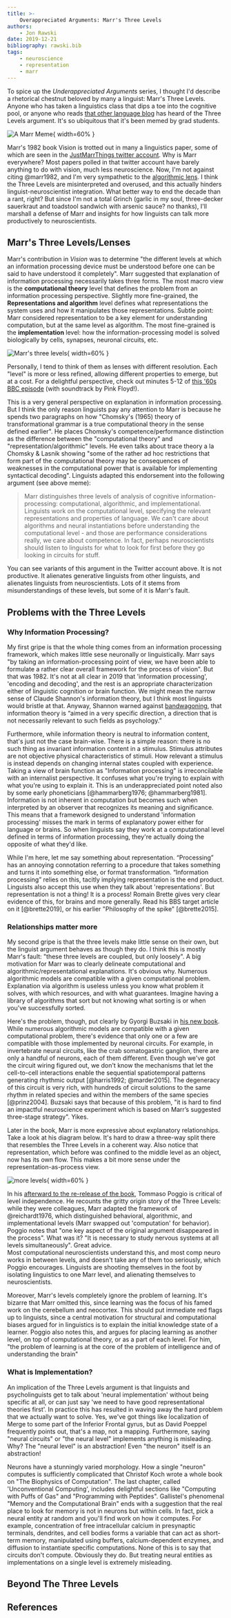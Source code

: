 ```yaml
---
title: >-
    Overappreciated Arguments: Marr's Three Levels
authors:
    - Jon Rawski
date: 2019-12-21
bibliography: rawski.bib
tags:
    - neuroscience
    - representation
    - marr
---
```


<!-- START_SUMMARY_BLOCK -->
To spice up the  *Underappreciated Arguments* series, I thought I'd describe a rhetorical chestnut beloved by many a linguist: Marr's Three Levels.
Anyone who has taken a linguistics class that dips a toe into the cognitive pool, or anyone who reads [that other language blog](http://facultyoflanguage.blogspot.com/) has heard of the Three Levels argument.
It's so ubiquitous that it's been memed by grad students.
<!-- END_SUMMARY_BLOCK -->


![A Marr Meme]({static}/img/Rawski/Marr/Onion.jpg){ width=60% }

Marr's 1982 book Vision is trotted out in many a linguistics paper, some of which are seen in the [JustMarrThings twitter account](https://twitter.com/justmarrthings).
Why is Marr everywhere? Most papers polled in that twitter account have barely anything to do with vision, much less neuroscience.
Now, I'm not against citing @marr1982, and I'm very sympathetic to the [algorithmic lens](https://egtheory.wordpress.com/2019/03/23/algorithmic-x/).
I think the Three Levels are misinterpreted and overused, and this actually hinders linguist-neuroscientist integration.
What better way to end the decade than a rant, right?
But since I'm not a total Grinch (garlic in my soul, three-decker sauerkraut and toadstool sandwich with arsenic sauce? no thanks), I'll marshall a defense of Marr and insights for how linguists can talk more productively to neuroscientists.  


## Marr's Three Levels/Lenses

Marr's contribution in *Vision* was to determine "the different levels at which an information processing device must be understood before one can be said to have understood it completely".
Marr suggested that explanation of information processing necessarily takes three forms.
The most macro view is the **computational theory** level that defines the problem from an information processing perspective.
Slightly more fine-grained, the **Representations and algorithm** level defines what representations the system uses and how it manipulates those representations.
Subtle point: Marr considered representation to be a key element for understanding computation, but at the same level as algorithm.
The most fine-grained is the **implementation** level: how the information-processing model is solved biologically by cells, synapses, neuronal circuits, etc.

![Marr's three levels]({static}/img/Rawski/Marr/3Lvls.jpg){ width=60% }

Personally, I tend to think of them as lenses with different resolution.
Each "level" is more or less refined, allowing different properties to emerge, but at a cost.
For a delightful perspective, check out minutes 5-12 of [this '60s BBC episode](https://www.dailymotion.com/video/x20ohne) (with soundtrack by Pink Floyd!).    

This is a very general perspective on explanation in information processing.
But I think the only reason linguists pay any attention to Marr is because he spends two paragraphs on how "Chomsky's (1965) theory of transformational grammar is a true computational theory in the sense defined earlier".
He places Chomsky's competence/performance distinction as the difference between the "computational theory" and "representation/algorithmic" levels.
He even talks about trace theory a la Chomsky \& Lasnik showing "some of the rather ad hoc restrictions that form part of the computational theory may be consequences of weaknesses in the computational power that is available for implementing syntactical decoding".
Linguists adapted this endorsement into the following argument (see above meme):

> Marr distinguishes three levels of analysis of cognitive information-processing: computational, algorithmic, and implementational.
>Linguists work on the computational level, specifying the relevant representations and properties of language.
>We can't care about algorithms and neural instantiations before understanding the computational level - and those are performance considerations really, we care about competence.
> In fact, perhaps neuroscientists should listen to linguists for what to look for first before they go looking in circuits for stuff.

You can see variants of this argument in the Twitter account above. It is not productive.
It alienates generative linguists from other linguists, and alienates linguists from neuroscientists.
Lots of it stems from misunderstandings of these levels, but some of it is Marr's fault.

## Problems with the Three Levels

### Why Information Processing?

My first gripe is that the whole thing comes from an information processing framework, which makes little sese neuronally or linguistically.
Marr says "by taking an information-processing point of view, we have been able to formulate a rather clear overall framework for the process of vision".
But that was 1982.
It's not at all clear in 2019 that 'information processing', 'encoding and decoding', and the rest is an appropriate characterization either of linguistic cognition or brain function.
We might mean the narrow sense of Claude Shannon's information theory, but I think most linguists would bristle at that.
Anyway, Shannon warned against [bandwagoning](https://ieeexplore.ieee.org/stamp/stamp.jsp?arnumber=1056774), that information theory is “aimed in a very specific direction, a direction that is not necessarily relevant to such fields as psychology.”

Furthermore, while information theory is neutral to information content, that's just not the case brain-wise.
There is a simple reason: there is no such thing as invariant information content in a stimulus.
Stimulus attributes are not objective physical characteristics of stimuli.
How relevant a stimulus is instead depends on changing internal states coupled with experience.
Taking a view of brain function as "Information processing" is irreconcilable with an internalist perspective.
It confuses what you're trying to explain with what you're using to explain it.
This is an underappreciated point noted also by some early phoneticians [@hammarberg1976; @hammarberg1981].  
Information is not inherent in computation but becomes such when interpreted by an observer that recognizes its meaning and significance.
This means that a framework designed to understand 'information processing' misses the mark in terms of explanatory power either for language or brains.
So when linguists say they work at a computational level defined in terms of information processing, they're actually doing the opposite of what they'd like.

While I'm here, let me say something about representation.
“Processing” has an annoying connotation referring to a procedure that takes something and turns it into something else, or format transformation.
“Information processing” relies on this, tacitly implying representation is the end product.
Linguists also accept this use when they talk about 'representations'.
But representation is not a thing! It is a process!
Romain Brette gives very clear evidence of this, for brains and more generally.
Read his BBS target article on it [@brette2019], or his earlier "Philosophy of the spike" [@brette2015].


### Relationships matter more

My second gripe is that the three levels make little sense on their own, but the linguist argument behaves as though they do.
I think this is mostly Marr's fault: "these three levels are coupled, but only loosely".
A big motivation for Marr was to clearly delineate computational and algorithmic/representational explanations.
It's obvious why.
Numerous algorithmic models are compatible with a given computational problem.
Explanation via algorithm is useless unless you know what problem it solves, with which resources, and with what guarantees.
Imagine having a library of algorithms that sort but not knowing what sorting is or when you've successfully sorted.

Here's the problem, though, put clearly by Gyorgi Buzsaki in [his new book](https://global.oup.com/academic/product/the-brain-from-inside-out-9780190905385?cc=us&lang=en&).
While numerous algorithmic models are compatible with a given computational problem, there's evidence that only one or a few are compatible with those implemented by neuronal circuits.
For example, in invertebrate neural circuits, like the crab somatogastric ganglion, there are only a handful of neurons, each of them different.
Even though we've got the circuit wiring figured out, we don't know the mechanisms that let the cell-to-cell interactions enable the sequential spatiotemporal patterns generating rhythmic output [@harris1992; @marder2015].
The degeneracy of this circuit is very rich, with hundreds of circuit solutions to the same rhythm in related species and within the members of the same species [@prinz2004].
Buzsaki says that because of this problem, "it is hard to find an impactful neuroscience experiment which is based on Marr’s suggested three-stage strategy".
Yikes.

Later in the book, Marr is more expressive about explanatory relationships.
Take a look at his diagram below.
It's hard to draw a three-way split there that resembles the Three Levels in a coherent way.
Also notice that representation, which before was confined to the middle level as an object, now has its own flow.
This makes a bit more sense under the representation-as-process view.

![more levels]({static}/img/Rawski/Marr/7Lvls.jpg){ width=60% }

In his [afterward to the re-release of the book](http://cbcl.mit.edu/publications/ps/marr-vision-afterword.pdf), Tommaso Poggio is critical of level independence.
He recounts the gritty origin story of the Three Levels: while they were colleagues, Marr adapted the framework of @reichardt1976, which distinguished behavioral, algorithmic, and implementational levels (Marr swapped out 'computation' for behavior).
Poggio notes that "one key aspect of the original argument disappeared in the process".
What was it?
"It is necessary to study nervous systems at all levels simultaneously".
Great advice.  
Most computational neuroscientists understand this, and most comp neuro works in between levels, and doesn't take any of them too seriously, which Poggio encourages.
Linguists are shooting themselves in the foot by isolating linguistics to one Marr level, and alienating themselves to neuroscientists.

Moreover, Marr's levels completely ignore the problem of learning.
It's bizarre that Marr omitted this, since learning was the focus of his famed work on the cerebellum and neocortex.
This should put immediate red flags up to linguists, since a central motivation for structural and computational biases argued for in linguistics is to explain the initial knowledge state of a learner.
Poggio also notes this, and argues for placing learning as another level, on top of computational theory, or as a part of each level.
For him, "the problem of learning is at the core of the problem of intelligence and of understanding the brain"

### What is Implementation?

An implication of the Three Levels argument is that linguists and psycholinguists get to talk about 'neural implementation' without being specific at all, or can just say 'we need to have good representational theories first'.
In practice this has resulted in waving away the hard problem that we actually want to solve.
Yes, we've got things like localization of Merge to some part of the Inferior Frontal gyrus, but as David Poeppel frequently points out, that's a map, not a mapping.
Furthermore, saying "neural circuits" or "the neural level" implements anything is misleading.
Why?
The "neural level" is an abstraction!
Even "the neuron" itself is an abstraction!

Neurons have a stunningly varied morphology.
How a single "neuron" computes is sufficiently complicated that Christof Koch wrote a whole book on "The Biophysics of Computation".
The last chapter, called 'Unconventional Computing', includes delightful sections like "Computing with Puffs of Gas" and "Programming with Peptides".
Gallistel's phenomenal "Memory and the Computational Brain" ends with a suggestion that the real place to look for memory is not in neurons but within cells.
In fact, pick a neural entity at random and you'll find work on how it computes.
For example, concentration of free intracellular calcium in presynaptic terminals, dendrites, and cell bodies forms a variable that can act as short-term memory, manipulated using buffers, calcium-dependent enzymes, and diffusion to instantiate specific computations.
None of this is to say that circuits don't compute.
Obviously they do.
But treating neural entities as implementations on a single level is extremely misleading.


## Beyond The Three Levels



## References

